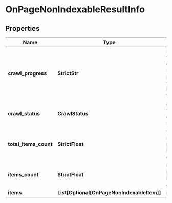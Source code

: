 # OnPageNonIndexableResultInfo


## Properties

| Name | Type | Description | Notes |
|------------ | ------------- | ------------- | -------------|
**crawl_progress** | **StrictStr** | status of the crawling session<br>possible values: in_progress, finished |[optional]|
**crawl_status** | **CrawlStatus** | details of the crawling session |[optional]|
**total_items_count** | **StrictFloat** | total number of relevant items in the database |[optional]|
**items_count** | **StrictFloat** | number of items in the results array |[optional]|
**items** | **List[Optional[OnPageNonIndexableItem]]** | items array |[optional]|